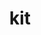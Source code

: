 ---
category: 3-letters
denotation: null
name: kit
reference_link: https://www.etymonline.com/word/kit
root_language: null
root_name: null
title: kit
type: free
word_sums:
- respelling: kit
  sum: 'Kit + '
---